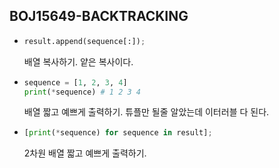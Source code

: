 ## BOJ15649-BACKTRACKING

- ```python
  result.append(sequence[:]);
  ```

  배열 복사하기. 얕은 복사이다.

- ```python
  sequence = [1, 2, 3, 4]
  print(*sequence) # 1 2 3 4
  ```

  배열 짧고 예쁘게 출력하기. 튜플만 될줄 알았는데 이터러블 다 된다.

- ```python
  [print(*sequence) for sequence in result];
  ```
  2차원 배열 짧고 예쁘게 출력하기.
